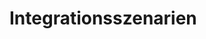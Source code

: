 <!-- .element: data-background-image="images/pixabay/photo-593333.jpg" data-state="dim-background" -->
# Integrationsszenarien
